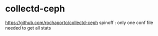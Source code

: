 # collectd-ceph
https://github.com/rochaporto/collectd-ceph spinoff : only one conf file needed to get all stats 
